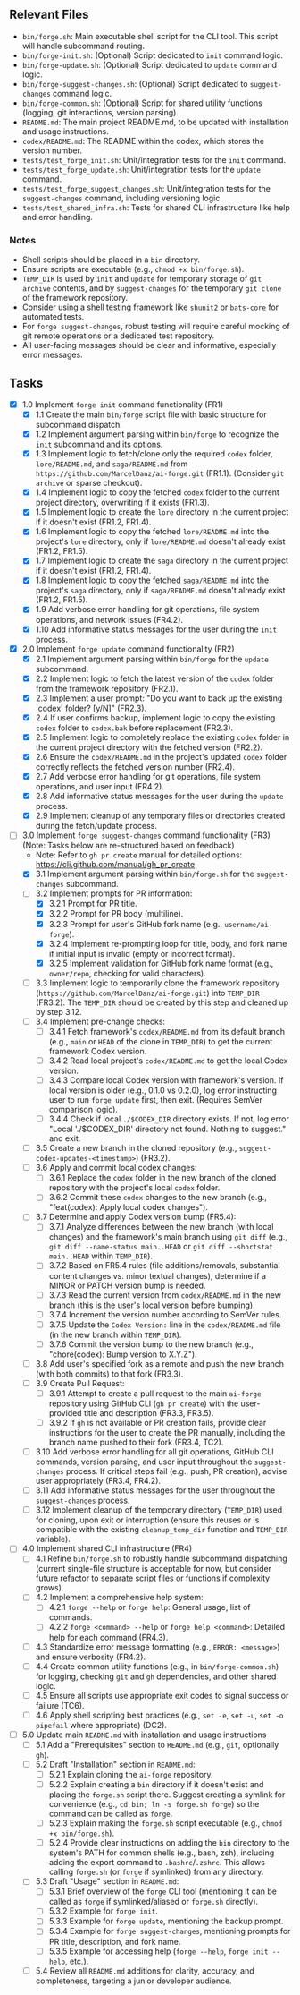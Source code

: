 ## Relevant Files

- `bin/forge.sh`: Main executable shell script for the CLI tool. This script will handle subcommand routing.
- `bin/forge-init.sh`: (Optional) Script dedicated to `init` command logic.
- `bin/forge-update.sh`: (Optional) Script dedicated to `update` command logic.
- `bin/forge-suggest-changes.sh`: (Optional) Script dedicated to `suggest-changes` command logic.
- `bin/forge-common.sh`: (Optional) Script for shared utility functions (logging, git interactions, version parsing).
- `README.md`: The main project README.md, to be updated with installation and usage instructions.
- `codex/README.md`: The README within the codex, which stores the version number.
- `tests/test_forge_init.sh`: Unit/integration tests for the `init` command.
- `tests/test_forge_update.sh`: Unit/integration tests for the `update` command.
- `tests/test_forge_suggest_changes.sh`: Unit/integration tests for the `suggest-changes` command, including versioning logic.
- `tests/test_shared_infra.sh`: Tests for shared CLI infrastructure like help and error handling.

### Notes

- Shell scripts should be placed in a `bin` directory.
- Ensure scripts are executable (e.g., `chmod +x bin/forge.sh`).
- `TEMP_DIR` is used by `init` and `update` for temporary storage of `git archive` contents, and by `suggest-changes` for the temporary `git clone` of the framework repository.
- Consider using a shell testing framework like `shunit2` or `bats-core` for automated tests.
- For `forge suggest-changes`, robust testing will require careful mocking of git remote operations or a dedicated test repository.
- All user-facing messages should be clear and informative, especially error messages.

## Tasks

- [x] 1.0 Implement `forge init` command functionality (FR1)
  - [x] 1.1 Create the main `bin/forge` script file with basic structure for subcommand dispatch.
  - [x] 1.2 Implement argument parsing within `bin/forge` to recognize the `init` subcommand and its options.
  - [x] 1.3 Implement logic to fetch/clone only the required `codex` folder, `lore/README.md`, and `saga/README.md` from `https://github.com/MarcelDanz/ai-forge.git` (FR1.1). (Consider `git archive` or sparse checkout).
  - [x] 1.4 Implement logic to copy the fetched `codex` folder to the current project directory, overwriting if it exists (FR1.3).
  - [x] 1.5 Implement logic to create the `lore` directory in the current project if it doesn't exist (FR1.2, FR1.4).
  - [x] 1.6 Implement logic to copy the fetched `lore/README.md` into the project's `lore` directory, only if `lore/README.md` doesn't already exist (FR1.2, FR1.5).
  - [x] 1.7 Implement logic to create the `saga` directory in the current project if it doesn't exist (FR1.2, FR1.4).
  - [x] 1.8 Implement logic to copy the fetched `saga/README.md` into the project's `saga` directory, only if `saga/README.md` doesn't already exist (FR1.2, FR1.5).
  - [x] 1.9 Add verbose error handling for git operations, file system operations, and network issues (FR4.2).
  - [x] 1.10 Add informative status messages for the user during the `init` process.

- [x] 2.0 Implement `forge update` command functionality (FR2)
  - [x] 2.1 Implement argument parsing within `bin/forge` for the `update` subcommand.
  - [x] 2.2 Implement logic to fetch the latest version of the `codex` folder from the framework repository (FR2.1).
  - [x] 2.3 Implement a user prompt: "Do you want to back up the existing 'codex' folder? [y/N]" (FR2.3).
  - [x] 2.4 If user confirms backup, implement logic to copy the existing `codex` folder to `codex.bak` before replacement (FR2.3).
  - [x] 2.5 Implement logic to completely replace the existing `codex` folder in the current project directory with the fetched version (FR2.2).
  - [x] 2.6 Ensure the `codex/README.md` in the project's updated `codex` folder correctly reflects the fetched version number (FR2.4).
  - [x] 2.7 Add verbose error handling for git operations, file system operations, and user input (FR4.2).
  - [x] 2.8 Add informative status messages for the user during the `update` process.
  - [x] 2.9 Implement cleanup of any temporary files or directories created during the fetch/update process.

- [ ] 3.0 Implement `forge suggest-changes` command functionality (FR3) (Note: Tasks below are re-structured based on feedback)
  - Note: Refer to `gh pr create` manual for detailed options: https://cli.github.com/manual/gh_pr_create
  - [x] 3.1 Implement argument parsing within `bin/forge.sh` for the `suggest-changes` subcommand.
  - [ ] 3.2 Implement prompts for PR information:
    - [x] 3.2.1 Prompt for PR title.
    - [x] 3.2.2 Prompt for PR body (multiline).
    - [x] 3.2.3 Prompt for user's GitHub fork name (e.g., `username/ai-forge`).
    - [x] 3.2.4 Implement re-prompting loop for title, body, and fork name if initial input is invalid (empty or incorrect format).
    - [x] 3.2.5 Implement validation for GitHub fork name format (e.g., `owner/repo`, checking for valid characters).
  - [ ] 3.3 Implement logic to temporarily clone the framework repository (`https://github.com/MarcelDanz/ai-forge.git`) into `TEMP_DIR` (FR3.2). The `TEMP_DIR` should be created by this step and cleaned up by step 3.12.
  - [ ] 3.4 Implement pre-change checks:
    - [ ] 3.4.1 Fetch framework's `codex/README.md` from its default branch (e.g., `main` or `HEAD` of the clone in `TEMP_DIR`) to get the current framework Codex version.
    - [ ] 3.4.2 Read local project's `codex/README.md` to get the local Codex version.
    - [ ] 3.4.3 Compare local Codex version with framework's version. If local version is older (e.g., 0.1.0 vs 0.2.0), log error instructing user to run `forge update` first, then exit. (Requires SemVer comparison logic).
    - [ ] 3.4.4 Check if local `./$CODEX_DIR` directory exists. If not, log error "Local './$CODEX_DIR' directory not found. Nothing to suggest." and exit.
  - [ ] 3.5 Create a new branch in the cloned repository (e.g., `suggest-codex-updates-<timestamp>`) (FR3.2).
  - [ ] 3.6 Apply and commit local codex changes:
    - [ ] 3.6.1 Replace the `codex` folder in the new branch of the cloned repository with the project's local `codex` folder.
    - [ ] 3.6.2 Commit these `codex` changes to the new branch (e.g., "feat(codex): Apply local codex changes").
  - [ ] 3.7 Determine and apply Codex version bump (FR5.4):
    - [ ] 3.7.1 Analyze differences between the new branch (with local changes) and the framework's main branch using `git diff` (e.g., `git diff --name-status main..HEAD` or `git diff --shortstat main..HEAD` within `TEMP_DIR`).
    - [ ] 3.7.2 Based on FR5.4 rules (file additions/removals, substantial content changes vs. minor textual changes), determine if a MINOR or PATCH version bump is needed.
    - [ ] 3.7.3 Read the current version from `codex/README.md` in the new branch (this is the user's local version before bumping).
    - [ ] 3.7.4 Increment the version number according to SemVer rules.
    - [ ] 3.7.5 Update the `Codex Version:` line in the `codex/README.md` file (in the new branch within `TEMP_DIR`).
    - [ ] 3.7.6 Commit the version bump to the new branch (e.g., "chore(codex): Bump version to X.Y.Z").
  - [ ] 3.8 Add user's specified fork as a remote and push the new branch (with both commits) to that fork (FR3.3).
  - [ ] 3.9 Create Pull Request:
    - [ ] 3.9.1 Attempt to create a pull request to the main `ai-forge` repository using GitHub CLI (`gh pr create`) with the user-provided title and description (FR3.3, FR3.5).
    - [ ] 3.9.2 If `gh` is not available or PR creation fails, provide clear instructions for the user to create the PR manually, including the branch name pushed to their fork (FR3.4, TC2).
  - [ ] 3.10 Add verbose error handling for all git operations, GitHub CLI commands, version parsing, and user input throughout the `suggest-changes` process. If critical steps fail (e.g., push, PR creation), advise user appropriately (FR3.4, FR4.2).
  - [ ] 3.11 Add informative status messages for the user throughout the `suggest-changes` process.
  - [ ] 3.12 Implement cleanup of the temporary directory (`TEMP_DIR`) used for cloning, upon exit or interruption (ensure this reuses or is compatible with the existing `cleanup_temp_dir` function and `TEMP_DIR` variable).

- [ ] 4.0 Implement shared CLI infrastructure (FR4)
  - [ ] 4.1 Refine `bin/forge.sh` to robustly handle subcommand dispatching (current single-file structure is acceptable for now, but consider future refactor to separate script files or functions if complexity grows).
  - [ ] 4.2 Implement a comprehensive help system:
    - [ ] 4.2.1 `forge --help` or `forge help`: General usage, list of commands.
    - [ ] 4.2.2 `forge <command> --help` or `forge help <command>`: Detailed help for each command (FR4.3).
  - [ ] 4.3 Standardize error message formatting (e.g., `ERROR: <message>`) and ensure verbosity (FR4.2).
  - [ ] 4.4 Create common utility functions (e.g., in `bin/forge-common.sh`) for logging, checking `git` and `gh` dependencies, and other shared logic.
  - [ ] 4.5 Ensure all scripts use appropriate exit codes to signal success or failure (TC6).
  - [ ] 4.6 Apply shell scripting best practices (e.g., `set -e`, `set -u`, `set -o pipefail` where appropriate) (DC2).

- [ ] 5.0 Update main `README.md` with installation and usage instructions
  - [ ] 5.1 Add a "Prerequisites" section to `README.md` (e.g., `git`, optionally `gh`).
  - [ ] 5.2 Draft "Installation" section in `README.md`:
    - [ ] 5.2.1 Explain cloning the `ai-forge` repository.
    - [ ] 5.2.2 Explain creating a `bin` directory if it doesn't exist and placing the `forge.sh` script there. Suggest creating a symlink for convenience (e.g., `cd bin; ln -s forge.sh forge`) so the command can be called as `forge`.
    - [ ] 5.2.3 Explain making the `forge.sh` script executable (e.g., `chmod +x bin/forge.sh`).
    - [ ] 5.2.4 Provide clear instructions on adding the `bin` directory to the system's PATH for common shells (e.g., bash, zsh), including adding the export command to `.bashrc`/`.zshrc`. This allows calling `forge.sh` (or `forge` if symlinked) from any directory.
  - [ ] 5.3 Draft "Usage" section in `README.md`:
    - [ ] 5.3.1 Brief overview of the `forge` CLI tool (mentioning it can be called as `forge` if symlinked/aliased or `forge.sh` directly).
    - [ ] 5.3.2 Example for `forge init`.
    - [ ] 5.3.3 Example for `forge update`, mentioning the backup prompt.
    - [ ] 5.3.4 Example for `forge suggest-changes`, mentioning prompts for PR title, description, and fork name.
    - [ ] 5.3.5 Example for accessing help (`forge --help`, `forge init --help`, etc.).
  - [ ] 5.4 Review all `README.md` additions for clarity, accuracy, and completeness, targeting a junior developer audience.
